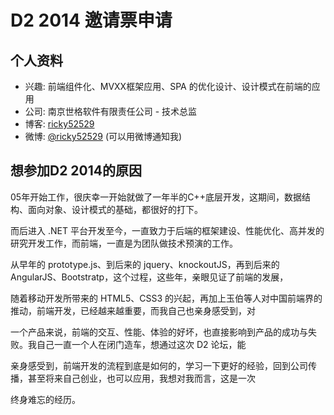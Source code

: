 # D2 2014 邀请票申请

## 个人资料

- 兴趣: 前端组件化、MVXX框架应用、SPA 的优化设计、设计模式在前端的应用
- 公司: 南京世格软件有限责任公司 - 技术总监
- 博客: [ricky52529](http://www.cnblogs.com/ricky52529/) 
- 微博: [@ricky52529](http://weibo.com/ricky52mm) (可以用微博通知我)

## 想参加D2 2014的原因

05年开始工作，很庆幸一开始就做了一年半的C++底层开发，这期间，数据结构、面向对象、设计模式的基础，都很好的打下。

而后进入 .NET 平台开发至今，一直致力于后端的框架建设、性能优化、高并发的研究开发工作，而前端，一直是为团队做技术预演的工作。

从早年的 prototype.js、到后来的 jquery、knockoutJS，再到后来的 AngularJS、Bootstratp，这个过程，这些年，亲眼见证了前端的发展，

随着移动开发所带来的 HTML5、CSS3 的兴起，再加上玉伯等人对中国前端界的推动，前端开发，已经越来越重要，而我自己也亲身感受到，对

一个产品来说，前端的交互、性能、体验的好坏，也直接影响到产品的成功与失败。我自己一直一个人在闭门造车，想通过这次 D2 论坛，能

亲身感受到，前端开发的流程到底是如何的，学习一下更好的经验，回到公司传播，甚至将来自己创业，也可以应用，我想对我而言，这是一次

终身难忘的经历。
